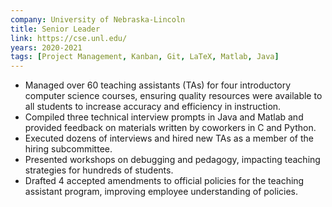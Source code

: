 ```yaml
---
company: University of Nebraska-Lincoln
title: Senior Leader
link: https://cse.unl.edu/
years: 2020-2021
tags: [Project Management, Kanban, Git, LaTeX, Matlab, Java]
---
```


* Managed over 60 teaching assistants (TAs) for four introductory
    computer science courses, ensuring quality resources were
    available to all students to increase accuracy and efficiency
    in instruction.
* Compiled three technical interview prompts in Java and Matlab and
    provided feedback on materials written by coworkers in C and
    Python.
* Executed dozens of interviews and hired new TAs as a member of
    the hiring subcommittee.
* Presented workshops on debugging and pedagogy, impacting teaching
    strategies for hundreds of students.
* Drafted 4 accepted amendments to official policies for the
    teaching assistant program, improving employee understanding of
    policies.
